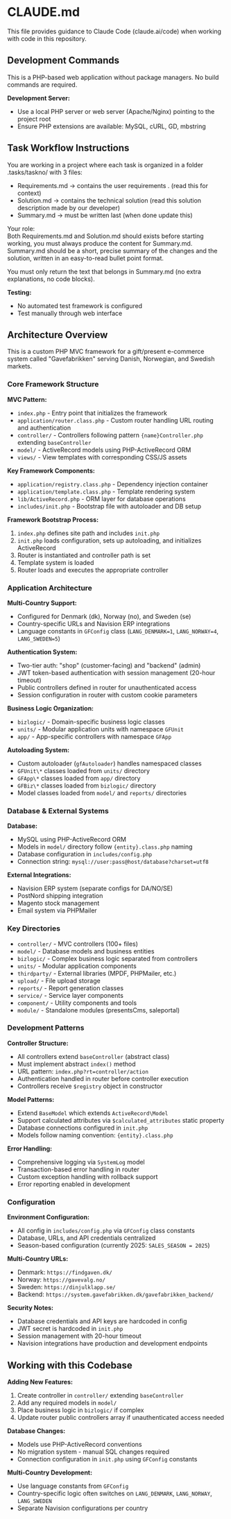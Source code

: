 # CLAUDE.md

This file provides guidance to Claude Code (claude.ai/code) when working with code in this repository.

## Development Commands

This is a PHP-based web application without package managers. No build commands are required.

**Development Server:**
- Use a local PHP server or web server (Apache/Nginx) pointing to the project root
- Ensure PHP extensions are available: MySQL, cURL, GD, mbstring


## Task Workflow Instructions

You are working in a project where each task is organized in a folder .tasks/taskno/ with 3 files:

- Requirements.md → contains the user requirements  . (read this for context)
- Solution.md → contains the technical solution       (read this solution description made by our developer)
- Summary.md → must be written last                   (when done update this)

Your role:  
Both Requirements.md and Solution.md should exists before starting working, you must always produce the content for Summary.md.  
Summary.md should be a short, precise summary of the changes and the solution, written in an easy-to-read bullet point format.  

You must only return the text that belongs in Summary.md (no extra explanations, no code blocks).  

**Testing:**
- No automated test framework is configured
- Test manually through web interface

## Architecture Overview

This is a custom PHP MVC framework for a gift/present e-commerce system called "Gavefabrikken" serving Danish, Norwegian, and Swedish markets.

### Core Framework Structure

**MVC Pattern:**
- `index.php` - Entry point that initializes the framework
- `application/router.class.php` - Custom router handling URL routing and authentication
- `controller/` - Controllers following pattern `{name}Controller.php` extending `baseController`
- `model/` - ActiveRecord models using PHP-ActiveRecord ORM
- `views/` - View templates with corresponding CSS/JS assets

**Key Framework Components:**
- `application/registry.class.php` - Dependency injection container
- `application/template.class.php` - Template rendering system
- `lib/ActiveRecord.php` - ORM layer for database operations
- `includes/init.php` - Bootstrap file with autoloader and DB setup

**Framework Bootstrap Process:**
1. `index.php` defines site path and includes `init.php`
2. `init.php` loads configuration, sets up autoloading, and initializes ActiveRecord
3. Router is instantiated and controller path is set
4. Template system is loaded
5. Router loads and executes the appropriate controller

### Application Architecture

**Multi-Country Support:**
- Configured for Denmark (dk), Norway (no), and Sweden (se)
- Country-specific URLs and Navision ERP integrations
- Language constants in `GFConfig` class (`LANG_DENMARK=1`, `LANG_NORWAY=4`, `LANG_SWEDEN=5`)

**Authentication System:**
- Two-tier auth: "shop" (customer-facing) and "backend" (admin)
- JWT token-based authentication with session management (20-hour timeout)
- Public controllers defined in router for unauthenticated access
- Session configuration in router with custom cookie parameters

**Business Logic Organization:**
- `bizlogic/` - Domain-specific business logic classes
- `units/` - Modular application units with namespace `GFUnit`
- `app/` - App-specific controllers with namespace `GFApp`

**Autoloading System:**
- Custom autoloader (`gfAutoloader`) handles namespaced classes
- `GFUnit\*` classes loaded from `units/` directory
- `GFApp\*` classes loaded from `app/` directory
- `GFBiz\*` classes loaded from `bizlogic/` directory
- Model classes loaded from `model/` and `reports/` directories

### Database & External Systems

**Database:**
- MySQL using PHP-ActiveRecord ORM
- Models in `model/` directory follow `{entity}.class.php` naming
- Database configuration in `includes/config.php`
- Connection string: `mysql://user:pass@host/database?charset=utf8`

**External Integrations:**
- Navision ERP system (separate configs for DA/NO/SE)
- PostNord shipping integration
- Magento stock management
- Email system via PHPMailer

### Key Directories

- `controller/` - MVC controllers (100+ files)
- `model/` - Database models and business entities
- `bizlogic/` - Complex business logic separated from controllers
- `units/` - Modular application components
- `thirdparty/` - External libraries (MPDF, PHPMailer, etc.)
- `upload/` - File upload storage
- `reports/` - Report generation classes
- `service/` - Service layer components
- `component/` - Utility components and tools
- `module/` - Standalone modules (presentsCms, saleportal)

### Development Patterns

**Controller Structure:**
- All controllers extend `baseController` (abstract class)
- Must implement abstract `index()` method
- URL pattern: `index.php?rt=controller/action`
- Authentication handled in router before controller execution
- Controllers receive `$registry` object in constructor

**Model Patterns:**
- Extend `BaseModel` which extends `ActiveRecord\Model`
- Support calculated attributes via `$calculated_attributes` static property
- Database connections configured in `init.php`
- Models follow naming convention: `{entity}.class.php`

**Error Handling:**
- Comprehensive logging via `SystemLog` model
- Transaction-based error handling in router
- Custom exception handling with rollback support
- Error reporting enabled in development

### Configuration

**Environment Configuration:**
- All config in `includes/config.php` via `GFConfig` class constants
- Database, URLs, and API credentials centralized
- Season-based configuration (currently 2025: `SALES_SEASON = 2025`)

**Multi-Country URLs:**
- Denmark: `https://findgaven.dk/`
- Norway: `https://gavevalg.no/`
- Sweden: `https://dinjulklapp.se/`
- Backend: `https://system.gavefabrikken.dk/gavefabrikken_backend/`

**Security Notes:**
- Database credentials and API keys are hardcoded in config
- JWT secret is hardcoded in `init.php`
- Session management with 20-hour timeout
- Navision integrations have production and development endpoints

## Working with this Codebase

**Adding New Features:**
1. Create controller in `controller/` extending `baseController`
2. Add any required models in `model/`
3. Place business logic in `bizlogic/` if complex
4. Update router public controllers array if unauthenticated access needed

**Database Changes:**
- Models use PHP-ActiveRecord conventions
- No migration system - manual SQL changes required
- Connection configuration in `init.php` using `GFConfig` constants

**Multi-Country Development:**
- Use language constants from `GFConfig`
- Country-specific logic often switches on `LANG_DENMARK`, `LANG_NORWAY`, `LANG_SWEDEN`
- Separate Navision configurations per country
